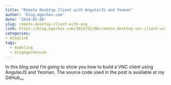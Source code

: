 ```yaml
---
title: "Remote Desktop Client with AngularJS and Yeoman"
author: 'blog.mgechev.com'
date: '2014-02-08'
slug: remote-desktop-client-with-ang
link: https://blog.mgechev.com/2014/02/08/remote-desktop-vnc-client-with-angularjs-and-yeoman/
categories:
- bloglink
tags:
  - modeling
  - blogmgechevcom
---
```


In this blog post I’m going to show you how to build a VNC client using AngularJS and Yeoman. The source code used in the post is available at my GitHub[... <i class="fas fa-external-link-alt"></i>](https://blog.mgechev.com/2014/02/08/remote-desktop-vnc-client-with-angularjs-and-yeoman/)

